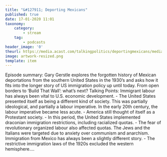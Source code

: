 ```yaml
---
title: "&#127911; Deporting Mexicans"
published: true
date: 17-01-2020 11:01
taxonomy:
    category:
        - stream
    tag:
        - podcasts
header_image: '0'
theurl: https://media.acast.com/talkingpolitics/deportingmexicans/media.mp3
image: artwork-resized.png
template: item
--- 
```

Episode summary: Gary Gerstle explores the forgotten history of Mexican deportations from the southern United States in the 1930’s and asks how it fits into the longer story of US immigration policy up until today. From open borders to ‘Build That Wall’: what’s next? Talking Points: Immigrant labour has always been vital to U.S. economic development. - The United States presented itself as being a different kind of society. This was partially ideological, and partially a labour imperative. In the early 20th century, the labour imperative became less acute. - America still thought of itself as a Protestant society. - In this period, the United States implemented draconian immigration restrictions, including racialized quotas. - The fear of revolutionary organized labour also affected quotas. The Jews and the Italians were targeted due to anxiety over communism and anarchism. Immigration from Mexico has always been a slightly different story. - The restrictive immigration laws of the 1920s excluded the western hemisphere.…
